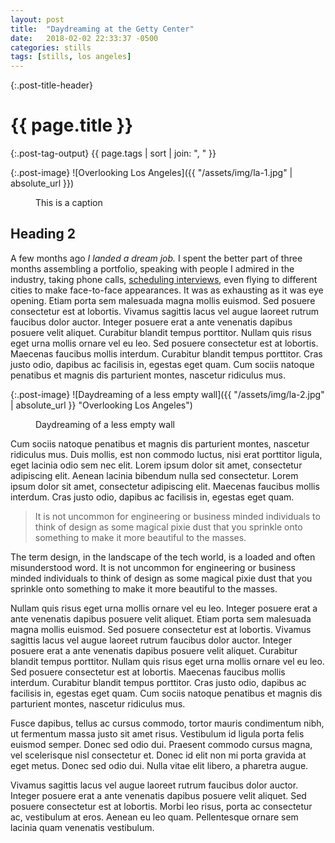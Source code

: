 ```yaml
---
layout: post
title:  "Daydreaming at the Getty Center"
date:   2018-02-02 22:33:37 -0500
categories: stills
tags: [stills, los angeles]
---
```

{:.post-title-header}
# {{ page.title }}

{:.post-tag-output}
{{ page.tags | sort | join: ", " }}

{:.post-image}
![Overlooking Los Angeles]({{ "/assets/img/la-1.jpg" | absolute_url }})<figure>This is a caption</figure>

## Heading 2

A few months ago _I landed a dream job._ I spent the better part of three months assembling a portfolio, speaking with people I admired in the industry, taking phone calls, [scheduling interviews](https://www.google.com), even flying to different cities to make face-to-face appearances. It was as exhausting as it was eye opening. Etiam porta sem malesuada magna mollis euismod. Sed posuere consectetur est at lobortis. Vivamus sagittis lacus vel augue laoreet rutrum faucibus dolor auctor. Integer posuere erat a ante venenatis dapibus posuere velit aliquet. Curabitur blandit tempus porttitor. Nullam quis risus eget urna mollis ornare vel eu leo. Sed posuere consectetur est at lobortis. Maecenas faucibus mollis interdum. Curabitur blandit tempus porttitor. Cras justo odio, dapibus ac facilisis in, egestas eget quam. Cum sociis natoque penatibus et magnis dis parturient montes, nascetur ridiculus mus.

{:.post-image}
![Daydreaming of a less empty wall]({{ "/assets/img/la-2.jpg" | absolute_url }} "Overlooking Los Angeles")<figure>Daydreaming of a less empty wall</figure>

Cum sociis natoque penatibus et magnis dis parturient montes, nascetur ridiculus mus. Duis mollis, est non commodo luctus, nisi erat porttitor ligula, eget lacinia odio sem nec elit. Lorem ipsum dolor sit amet, consectetur adipiscing elit. Aenean lacinia bibendum nulla sed consectetur. Lorem ipsum dolor sit amet, consectetur adipiscing elit. Maecenas faucibus mollis interdum. Cras justo odio, dapibus ac facilisis in, egestas eget quam.

> It is not uncommon for engineering or business minded individuals to
> think of design as some magical pixie dust that you sprinkle onto something
> to make it more beautiful to the masses.

The term design, in the landscape of the tech world, is a loaded and often misunderstood word. It is not uncommon for engineering or business minded individuals to think of design as some magical pixie dust that you sprinkle onto something to make it more beautiful to the masses.

Nullam quis risus eget urna mollis ornare vel eu leo. Integer posuere erat a ante venenatis dapibus posuere velit aliquet. Etiam porta sem malesuada magna mollis euismod. Sed posuere consectetur est at lobortis. Vivamus sagittis lacus vel augue laoreet rutrum faucibus dolor auctor. Integer posuere erat a ante venenatis dapibus posuere velit aliquet. Curabitur blandit tempus porttitor. Nullam quis risus eget urna mollis ornare vel eu leo. Sed posuere consectetur est at lobortis. Maecenas faucibus mollis interdum. Curabitur blandit tempus porttitor. Cras justo odio, dapibus ac facilisis in, egestas eget quam. Cum sociis natoque penatibus et magnis dis parturient montes, nascetur ridiculus mus.

Fusce dapibus, tellus ac cursus commodo, tortor mauris condimentum nibh, ut fermentum massa justo sit amet risus. Vestibulum id ligula porta felis euismod semper. Donec sed odio dui. Praesent commodo cursus magna, vel scelerisque nisl consectetur et. Donec id elit non mi porta gravida at eget metus. Donec sed odio dui. Nulla vitae elit libero, a pharetra augue.

Vivamus sagittis lacus vel augue laoreet rutrum faucibus dolor auctor. Integer posuere erat a ante venenatis dapibus posuere velit aliquet. Sed posuere consectetur est at lobortis. Morbi leo risus, porta ac consectetur ac, vestibulum at eros. Aenean eu leo quam. Pellentesque ornare sem lacinia quam venenatis vestibulum.
